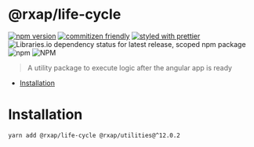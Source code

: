 @rxap/life-cycle
======

[![npm version](https://img.shields.io/npm/v/@rxap/life-cycle?style=flat-square)](https://www.npmjs.com/package/@rxap/life-cycle)
[![commitizen friendly](https://img.shields.io/badge/commitizen-friendly-brightgreen.svg?style=flat-square)](https://commitizen.github.io/cz-cli/)
[![styled with prettier](https://img.shields.io/badge/styled_with-prettier-ff69b4.svg?style=flat-square)](https://github.com/prettier/prettier)
![Libraries.io dependency status for latest release, scoped npm package](https://img.shields.io/librariesio/release/npm/@rxap/life-cycle)
![npm](https://img.shields.io/npm/dm/@rxap/life-cycle)
![NPM](https://img.shields.io/npm/l/@rxap/life-cycle)

> A utility package to execute logic after the angular app is ready

- [Installation](#installation)

# Installation

```
yarn add @rxap/life-cycle @rxap/utilities@^12.0.2
```

